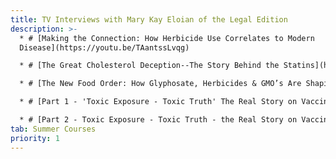 ```yaml
---
title: TV Interviews with Mary Kay Eloian of the Legal Edition
description: >-
  * # [Making the Connection: How Herbicide Use Correlates to Modern
  Disease](https://youtu.be/TAantssLvqg)

  * # [The Great Cholesterol Deception--The Story Behind the Statins](https://youtu.be/XykVFMd7S-c)

  * # [The New Food Order: How Glyphosate, Herbicides & GMO’s Are Shaping Our Future](https://youtu.be/ELj0ebuqdgk)

  * # [Part 1 - 'Toxic Exposure - Toxic Truth' The Real Story on Vaccine Injury](https://youtu.be/KEYpikNzcDo)

  * # [Part 2 - Toxic Exposure - Toxic Truth - the Real Story on Vaccine Injury](https://youtu.be/eV_qPkAwlX8)
tab: Summer Courses
priority: 1
---
```

